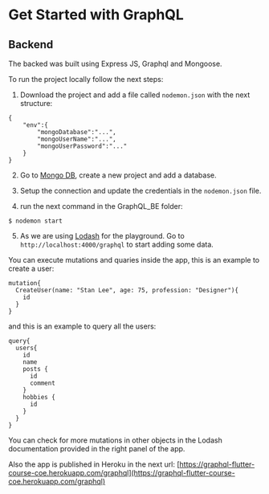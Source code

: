 # Get Started with GraphQL

## Backend

The backed was built using Express JS, Graphql and Mongoose.

To run the project locally follow the next steps:

1. Download the project and add a file called `nodemon.json` with the next structure:

```
{
    "env":{
        "mongoDatabase":"...",
        "mongoUserName":"...",
        "mongoUserPassword":"..."
    }
}
```

2. Go to [Mongo DB](https://cloud.mongodb.com/), create a new project and add a database.

3. Setup the connection and update the credentials in the `nodemon.json` file.

4. run the next command in the GraphQL_BE folder:

```
$ nodemon start
```



5. As we are using [Lodash](https://www.npmjs.com/package/lodash) for the playground. Go to `http://localhost:4000/graphql` to start adding some data.

You can execute mutations and quaries inside the app, this is an example to create a user:

```
mutation{
  CreateUser(name: "Stan Lee", age: 75, profession: "Designer"){
    id
  }
}
```

and this is an example to query all the users:

```
query{
  users{
    id
    name
    posts {
      id
      comment
    }
    hobbies {
      id
    }
  }
}
```

You can check for more mutations in other objects in the Lodash documentation provided in the right panel of the app.

Also the app is published in Heroku in the next url: [https://graphql-flutter-course-coe.herokuapp.com/graphql](https://graphql-flutter-course-coe.herokuapp.com/graphql)